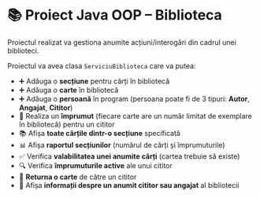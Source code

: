 # 📚 Proiect Java OOP – Biblioteca

Proiectul realizat va gestiona anumite acțiuni/interogări din cadrul unei biblioteci.

Proiectul va avea clasa `ServiciuBiblioteca` care va putea:

- ➕ Adăuga o **secțiune** pentru cărți în bibliotecă  
- ➕ Adăuga o **carte** în bibliotecă  
- ➕ Adăuga o **persoană** în program (persoana poate fi de 3 tipuri: **Autor**, **Angajat**, **Cititor**)  
- 📖 Realiza un **împrumut** (fiecare carte are un număr limitat de exemplare în bibliotecă) pentru un cititor  
- 📚 Afișa **toate cărțile dintr-o secțiune** specificată  
- 📊 Afișa **raportul secțiunilor** (numărul de cărți și împrumuturile)  
- ✅ Verifica **valabilitatea unei anumite cărți** (cartea trebuie să existe)  
- 🔍 Verifica **împrumuturile active** ale unui cititor  
- 🔁 **Returna o carte** de către un cititor  
- 👤 Afișa **informații despre un anumit cititor sau angajat** al bibliotecii

